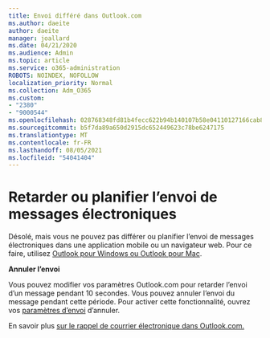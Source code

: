 ```yaml
---
title: Envoi différé dans Outlook.com
ms.author: daeite
author: daeite
manager: joallard
ms.date: 04/21/2020
ms.audience: Admin
ms.topic: article
ms.service: o365-administration
ROBOTS: NOINDEX, NOFOLLOW
localization_priority: Normal
ms.collection: Adm_O365
ms.custom:
- "2380"
- "9000544"
ms.openlocfilehash: 028768348fd81b4fecc622b94b140107b58e04110127166cab8e92ce3ab33b36
ms.sourcegitcommit: b5f7da89a650d2915dc652449623c78be6247175
ms.translationtype: MT
ms.contentlocale: fr-FR
ms.lasthandoff: 08/05/2021
ms.locfileid: "54041404"
---
```

# <a name="delay-or-schedule-sending-email-messages"></a>Retarder ou planifier l’envoi de messages électroniques

Désolé, mais vous ne pouvez pas différer ou planifier l’envoi de messages électroniques dans une application mobile ou un navigateur web. Pour ce faire, utilisez [Outlook pour Windows ou Outlook pour Mac](https://products.office.com/outlook/email-and-calendar-software-microsoft-outlook).

**Annuler l’envoi**

Vous pouvez modifier vos paramètres Outlook.com pour retarder l’envoi d’un message pendant 10 secondes. Vous pouvez annuler l’envoi du message pendant cette période. Pour activer cette fonctionnalité, ouvrez vos [paramètres d’envoi](https://outlook.live.com/mail/options/mail/messageContent/undoSend) d’annuler.

En savoir plus [sur le rappel de courrier électronique dans Outlook.com.](https://support.office.com/article/c069ddde-5282-4085-8f4c-d7b133324f8a?wt.mc_id=Office_Outlook_com_Alchemy)